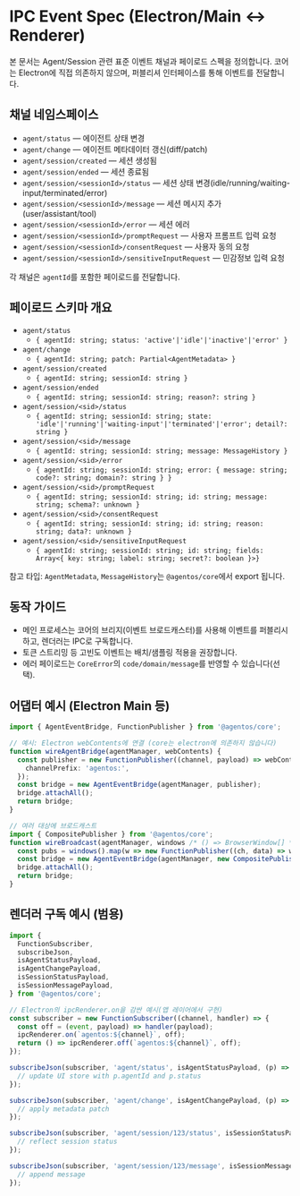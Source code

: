 # IPC Event Spec (Electron/Main ↔ Renderer)

본 문서는 Agent/Session 관련 표준 이벤트 채널과 페이로드 스펙을 정의합니다. 코어는 Electron에 직접 의존하지 않으며, 퍼블리셔 인터페이스를 통해 이벤트를 전달합니다.

## 채널 네임스페이스
- `agent/status` — 에이전트 상태 변경
- `agent/change` — 에이전트 메타데이터 갱신(diff/patch)
- `agent/session/created` — 세션 생성됨
- `agent/session/ended` — 세션 종료됨
- `agent/session/<sessionId>/status` — 세션 상태 변경(idle/running/waiting-input/terminated/error)
- `agent/session/<sessionId>/message` — 세션 메시지 추가(user/assistant/tool)
- `agent/session/<sessionId>/error` — 세션 에러
- `agent/session/<sessionId>/promptRequest` — 사용자 프롬프트 입력 요청
- `agent/session/<sessionId>/consentRequest` — 사용자 동의 요청
- `agent/session/<sessionId>/sensitiveInputRequest` — 민감정보 입력 요청

각 채널은 `agentId`를 포함한 페이로드를 전달합니다.

## 페이로드 스키마 개요
- `agent/status`
  - `{ agentId: string; status: 'active'|'idle'|'inactive'|'error' }`
- `agent/change`
  - `{ agentId: string; patch: Partial<AgentMetadata> }`
- `agent/session/created`
  - `{ agentId: string; sessionId: string }`
- `agent/session/ended`
  - `{ agentId: string; sessionId: string; reason?: string }`
- `agent/session/<sid>/status`
  - `{ agentId: string; sessionId: string; state: 'idle'|'running'|'waiting-input'|'terminated'|'error'; detail?: string }`
- `agent/session/<sid>/message`
  - `{ agentId: string; sessionId: string; message: MessageHistory }`
- `agent/session/<sid>/error`
  - `{ agentId: string; sessionId: string; error: { message: string; code?: string; domain?: string } }`
- `agent/session/<sid>/promptRequest`
  - `{ agentId: string; sessionId: string; id: string; message: string; schema?: unknown }`
- `agent/session/<sid>/consentRequest`
  - `{ agentId: string; sessionId: string; id: string; reason: string; data?: unknown }`
- `agent/session/<sid>/sensitiveInputRequest`
  - `{ agentId: string; sessionId: string; id: string; fields: Array<{ key: string; label: string; secret?: boolean }>} `

참고 타입: `AgentMetadata`, `MessageHistory`는 `@agentos/core`에서 export 됩니다.

## 동작 가이드
- 메인 프로세스는 코어의 브리지(이벤트 브로드캐스터)를 사용해 이벤트를 퍼블리시하고, 렌더러는 IPC로 구독합니다.
- 토큰 스트리밍 등 고빈도 이벤트는 배치/샘플링 적용을 권장합니다.
- 에러 페이로드는 `CoreError`의 `code/domain/message`를 반영할 수 있습니다(선택).

## 어댑터 예시 (Electron Main 등)
```ts
import { AgentEventBridge, FunctionPublisher } from '@agentos/core';

// 예시: Electron webContents에 연결 (core는 electron에 의존하지 않습니다)
function wireAgentBridge(agentManager, webContents) {
  const publisher = new FunctionPublisher((channel, payload) => webContents.send(channel, payload), {
    channelPrefix: 'agentos:',
  });
  const bridge = new AgentEventBridge(agentManager, publisher);
  bridge.attachAll();
  return bridge;
}

// 여러 대상에 브로드캐스트
import { CompositePublisher } from '@agentos/core';
function wireBroadcast(agentManager, windows /* () => BrowserWindow[] */) {
  const pubs = windows().map(w => new FunctionPublisher((ch, data) => w.webContents.send(ch, data), { channelPrefix: 'agentos:' }));
  const bridge = new AgentEventBridge(agentManager, new CompositePublisher(pubs));
  bridge.attachAll();
  return bridge;
}
```

## 렌더러 구독 예시 (범용)
```ts
import {
  FunctionSubscriber,
  subscribeJson,
  isAgentStatusPayload,
  isAgentChangePayload,
  isSessionStatusPayload,
  isSessionMessagePayload,
} from '@agentos/core';

// Electron의 ipcRenderer.on을 감싼 예시(앱 레이어에서 구현)
const subscriber = new FunctionSubscriber((channel, handler) => {
  const off = (event, payload) => handler(payload);
  ipcRenderer.on(`agentos:${channel}`, off);
  return () => ipcRenderer.off(`agentos:${channel}`, off);
});

subscribeJson(subscriber, 'agent/status', isAgentStatusPayload, (p) => {
  // update UI store with p.agentId and p.status
});

subscribeJson(subscriber, 'agent/change', isAgentChangePayload, (p) => {
  // apply metadata patch
});

subscribeJson(subscriber, 'agent/session/123/status', isSessionStatusPayload, (p) => {
  // reflect session status
});

subscribeJson(subscriber, 'agent/session/123/message', isSessionMessagePayload, (p) => {
  // append message
});
```
